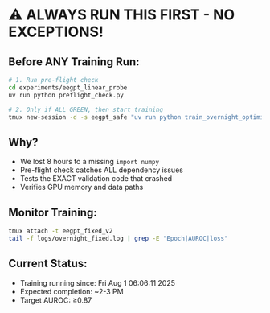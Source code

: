 # ⚠️ ALWAYS RUN THIS FIRST - NO EXCEPTIONS!

## Before ANY Training Run:

```bash
# 1. Run pre-flight check
cd experiments/eegpt_linear_probe
uv run python preflight_check.py

# 2. Only if ALL GREEN, then start training
tmux new-session -d -s eegpt_safe "uv run python train_overnight_optimized.py"
```

## Why?
- We lost 8 hours to a missing `import numpy`
- Pre-flight check catches ALL dependency issues
- Tests the EXACT validation code that crashed
- Verifies GPU memory and data paths

## Monitor Training:
```bash
tmux attach -t eegpt_fixed_v2
tail -f logs/overnight_fixed.log | grep -E "Epoch|AUROC|loss"
```

## Current Status:
- Training running since: Fri Aug 1 06:06:11 2025
- Expected completion: ~2-3 PM
- Target AUROC: ≥0.87